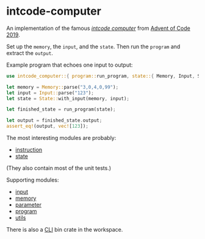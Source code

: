 # intcode-computer

An implementation of the famous [_intcode computer_](https://esolangs.org/wiki/Intcode) from [Advent of Code 2019](https://adventofcode.com/2019).

Set up the `memory`, the `input`, and the `state`. Then run the `program` and extract the `output`.

Example program that echoes one input to output:

```rust
use intcode_computer::{ program::run_program, state::{ Memory, Input, State } };

let memory = Memory::parse("3,0,4,0,99");
let input = Input::parse("123");
let state = State::with_input(memory, input);

let finished_state = run_program(state);

let output = finished_state.output;
assert_eq!(output, vec![123]);
```

The most interesting modules are probably:
- [instruction](src/instruction.rs)
- [state](src/state.rs)

(They also contain most of the unit tests.)

Supporting modules:
- [input](src/input.rs)
- [memory](src/memory.rs)
- [parameter](src/parameter.rs)
- [program](src/program.rs)
- [utils](src/utils.rs)

There is also a [CLI](../intcode-computer-cli/) bin crate in the workspace.